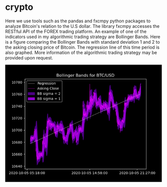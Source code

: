 # crypto
Here we use tools such as the pandas and fxcmpy python packages to analyze Bitcoin's relation to the U.S dollar.
The library fxcmpy accesses the RESTful API of the FOREX trading platform.
An example of one of the indicators used in my algorithmic trading strategy are Bollinger Bands.
Here is a figure comparing the Bollinger Bands with standard deviation 1 and 2 to the asking closing price of Bitcoin.
The regression line of this time period is also graphed.
More information of the algorithmic trading strategy may be provided upon request.

![alt text](https://github.com/shaunmillerc1010/crypto/blob/master/bb.png)
